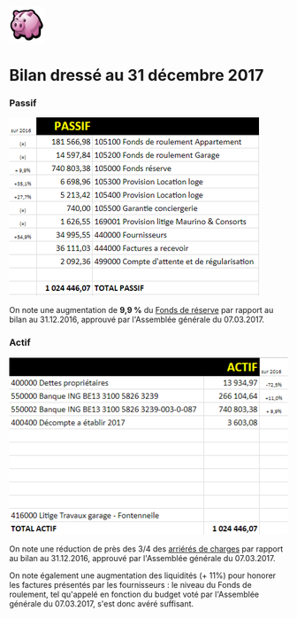 <link rel="stylesheet" href="normal4.css">

![](icon_earn.png)

# Bilan dressé au 31 décembre 2017

### Passif

![](Passif.png)

On note une augmentation de **9,9 %** du [Fonds de réserve](Fds_reserve.md) par rapport au bilan au 31.12.2016, approuvé par l'Assemblée générale du 07.03.2017.

### Actif

![](Actif.png)

On note une réduction de près des 3/4 des [arriérés de charges](Arrieres.md) par rapport au bilan au 31.12.2016, approuvé par l'Assemblée générale du 07.03.2017.

On note également une augmentation des liquidités (+ 11%) pour honorer les factures présentés par les fournisseurs : le niveau du Fonds de roulement, tel qu'appelé en fonction du budget voté par l'Assemblée générale du 07.03.2017, s'est donc avéré suffisant.